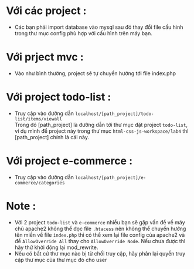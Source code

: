 # Với các project : 
- Các bạn phải import database vào mysql sau đó thay đổi file cấu hình trong thư mục config phù hợp với cấu hình trên máy bạn. 

# Với prject mvc : 
- Vào như bình thường, project sẽ tự chuyển hướng tới file index.php

# Với project todo-list : 
- Truy cập vào đường dẫn `localhost/[path_project]/todo-list/items/viewall` <br />
Trong đó [path_project] là đường dẫn tới thư mục đặt project `todo-list`, ví dụ mình để project này trong thư mục `html-css-js-workspace/lab4` thì [path_project] chính là cái này.

# Với project e-commerce : 
- Truy cập vào đường dẫn `localhost/[path_project]/e-commerce/categories`

# Note : 
- Với 2 project `todo-list` và `e-commerce` nhiều bạn sẽ gặp vấn đề về máy chủ apache2 không thể đọc file `.htacess` nên không thể chuyển hướng tên miền về file `index.php` thì có thể xem lại file config của apache2 và để `AllowOverride All` thay cho `AllowOverride Node`. Nếu chưa được thì hãy thử khởi động lại mod_rewrite.
- Nêu có bất cứ thư mục nào bị từ chối truy cập, hãy phân lại quyền truy cập thư mục của thư mục đó cho user